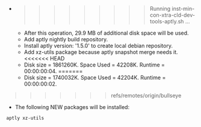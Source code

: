 * >>>>>>>>> Running inst-min-con-xtra-cld-dev-tools-aptly.sh ...
  * After this operation, 29.9 MB of additional disk space will be used.
  * Add aptly nightly build repository.
  * Install aptly version: '1.5.0' to create local debian repository.
  * Add xz-utils package because aptly snapshot merge needs it.
<<<<<<< HEAD
  * Disk size = 1861260K. Space Used = 42208K. Runtime = 00:00:00:04.
=======
  * Disk size = 1740032K. Space Used = 42204K. Runtime = 00:00:00:02.
>>>>>>> refs/remotes/origin/bullseye
  * The following NEW packages will be installed:
  ```bash
aptly xz-utils
  ```
